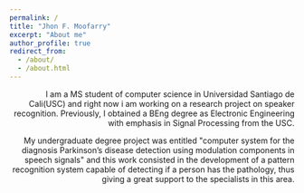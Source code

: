 ```yaml
---
permalink: /
title: "Jhon F. Moofarry"
excerpt: "About me"
author_profile: true
redirect_from: 
  - /about/
  - /about.html
--- 
```

<div style="text-align: right"> 

I am a MS student of computer science in Universidad Santiago de Cali(USC) and right now i am working on a research project on speaker recognition. 
Previously, I obtained a BEng degree as Electronic Engineering with emphasis in Signal Processing from the USC. 

My undergraduate degree project was entitled "computer system for the diagnosis Parkinson’s disease detection using modulation components in speech signals" and this work consisted in the development of a pattern recognition system capable of detecting if a person has the pathology, thus giving a great support to the specialists in this area.

</div>